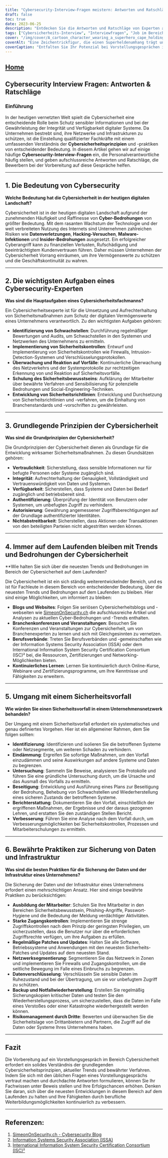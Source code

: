 ```yaml
---
title: "Cybersecurity-Interview-Fragen meistern: Antworten und Ratschläge für den Erfolg"
draft: false
toc: true
date: 2023-06-25
description: "Entdecken Sie die Antworten und Ratschläge von Experten auf häufig gestellte Fragen bei Vorstellungsgesprächen im Bereich Cybersicherheit und sichern Sie sich so Ihren Erfolg auf dem umkämpften Arbeitsmarkt."
tags: ["Cybersicherheits-Interview", "Interviewfragen", "Job im Bereich Cybersicherheit", "Karriere im Bereich Cybersicherheit", "Cybersicherheitsberatung", "Cybersicherheitsfähigkeiten", "Profi in Sachen Cybersicherheit", "Trends in der Cybersicherheit", "bewährte Praktiken der Cybersicherheit", "Cybersicherheitsgrundsätze", "Cybersicherheits-Zertifizierungen", "Cybersicherheits-Blogs", "Konferenzen zur Cybersicherheit", "Cybersicherheitsausbildung", "Bedrohungen der Cybersicherheit", "Netzwerksicherheit", "Datensicherheit", "Vorfallreaktion", "Sicherheitskontrollen", "Mitarbeiterschulung", "Zugangskontrollen", "Datenverschlüsselung", "Netzwerksegmentierung", "Sicherung und Wiederherstellung", "Risikomanagement für Dritte", "Bewusstsein für Cybersicherheit", "Updates zur Cybersicherheit", "Schwachstellen in der Cybersicherheit", "Cybersicherheitsvorschriften"]
cover: "/img/cover/A_cartoon_character_wearing_a_superhero_cape_holding_a_shie.png"
coverAlt: "Eine Zeichentrickfigur, die einen Superheldenumhang trägt und ein Schild mit einem Schlosssymbol in der Hand hält."
coverCaption: "Entfalten Sie Ihr Potenzial bei Vorstellungsgesprächen im Bereich Cybersicherheit."
---
```


## [Home](/cyber-security-career-playbook-start/)

## Cybersecurity Interview Fragen: Antworten & Ratschläge

### Einführung

In der heutigen vernetzten Welt spielt die Cybersicherheit eine entscheidende Rolle beim Schutz sensibler Informationen und bei der Gewährleistung der Integrität und Verfügbarkeit digitaler Systeme. Da Unternehmen bestrebt sind, ihre Netzwerke und Infrastrukturen zu schützen, ist die Einstellung qualifizierter Fachkräfte mit einem umfassenden Verständnis der **Cybersicherheitsprinzipien** und -praktiken von entscheidender Bedeutung. In diesem Artikel gehen wir auf einige häufige **Cybersecurity-Interview-Fragen** ein, die Personalverantwortliche häufig stellen, und geben aufschlussreiche Antworten und Ratschläge, die Bewerbern bei der Vorbereitung auf diese Gespräche helfen.

______

## 1. Die Bedeutung von Cybersecurity

**Welche Bedeutung hat die Cybersicherheit in der heutigen digitalen Landschaft?**

Cybersicherheit ist in der heutigen digitalen Landschaft aufgrund der zunehmenden Häufigkeit und Raffinesse von **Cyber-Bedrohungen** von größter Bedeutung. Mit dem rasanten Wachstum der Technologie und der weit verbreiteten Nutzung des Internets sind Unternehmen zahlreichen Risiken wie **Datenverletzungen**, **Hacking-Versuchen**, **Malware-Infektionen** und **Insider-Bedrohungen** ausgesetzt. Ein erfolgreicher Cyberangriff kann zu finanziellen Verlusten, Rufschädigung und beeinträchtigtem Kundenvertrauen führen. Daher müssen Unternehmen der Cybersicherheit Vorrang einräumen, um ihre Vermögenswerte zu schützen und die Geschäftskontinuität zu wahren.

______

## 2. Die wichtigsten Aufgaben eines Cybersecurity-Experten

**Was sind die Hauptaufgaben eines Cybersicherheitsfachmanns?**

Ein Cybersicherheitsexperte ist für die Umsetzung und Aufrechterhaltung von Sicherheitsmaßnahmen zum Schutz der digitalen Vermögenswerte eines Unternehmens verantwortlich. Zu den wichtigsten Aufgaben gehören:

- **Identifizierung von Schwachstellen**: Durchführung regelmäßiger Bewertungen und Audits, um Schwachstellen in den Systemen und Netzwerken des Unternehmens zu ermitteln.
- **Implementierung von Sicherheitskontrollen**: Entwurf und Implementierung von Sicherheitskontrollen wie Firewalls, Intrusion-Detection-Systemen und Verschlüsselungsprotokollen.
- **Überwachung und Reaktion auf Vorfälle**: Kontinuierliche Überwachung des Netzverkehrs und der Systemprotokolle zur rechtzeitigen Erkennung von und Reaktion auf Sicherheitsvorfälle.
- **Schulung des Sicherheitsbewusstseins**: Aufklärung der Mitarbeiter über bewährte Verfahren und Sensibilisierung für potenzielle Bedrohungen und Social-Engineering-Techniken.
- **Entwicklung von Sicherheitsrichtlinien**: Entwicklung und Durchsetzung von Sicherheitsrichtlinien und -verfahren, um die Einhaltung von Branchenstandards und -vorschriften zu gewährleisten.

______

## 3. Grundlegende Prinzipien der Cybersicherheit

**Was sind die Grundprinzipien der Cybersicherheit?**

Die Grundprinzipien der Cybersicherheit dienen als Grundlage für die Entwicklung wirksamer Sicherheitsmaßnahmen. Zu diesen Grundsätzen gehören:

- **Vertraulichkeit**: Sicherstellung, dass sensible Informationen nur für befugte Personen oder Systeme zugänglich sind.
- **Integrität**: Aufrechterhaltung der Genauigkeit, Vollständigkeit und Vertrauenswürdigkeit von Daten und Systemen.
- **Verfügbarkeit**: Sicherstellen, dass Systeme und Daten bei Bedarf zugänglich und betriebsbereit sind.
- **Authentifizierung**: Überprüfung der Identität von Benutzern oder Systemen, um unbefugten Zugriff zu verhindern.
- **Autorisierung**: Gewährung angemessener Zugriffsberechtigungen auf der Grundlage authentifizierter Identitäten.
- **Nichtabstreitbarkeit**: Sicherstellen, dass Aktionen oder Transaktionen von den beteiligten Parteien nicht abgestritten werden können.

______

## 4. Immer auf dem Laufenden bleiben mit Trends und Bedrohungen der Cybersicherheit

**Wie halten Sie sich über die neuesten Trends und Bedrohungen im Bereich der Cybersicherheit auf dem Laufenden?

Die Cybersicherheit ist ein sich ständig weiterentwickelnder Bereich, und es ist für Fachleute in diesem Bereich von entscheidender Bedeutung, über die neuesten Trends und Bedrohungen auf dem Laufenden zu bleiben. Hier sind einige Möglichkeiten, um informiert zu bleiben:

- **Blogs und Websites**: Folgen Sie seriösen Cybersicherheitsblogs und -webseiten wie [SimeonOnSecurity.ch](https://www.simeononsecurity.ch/) die aufschlussreiche Artikel und Analysen zu aktuellen Cyber-Bedrohungen und -Trends enthalten.
- **Branchenkonferenzen und Veranstaltungen**: Besuchen Sie Konferenzen und Veranstaltungen zur Cybersicherheit, um von Branchenexperten zu lernen und sich mit Gleichgesinnten zu vernetzen.
- **Berufsverbände**: Treten Sie Berufsverbänden und -gemeinschaften wie der Information Systems Security Association (ISSA) oder dem International Information System Security Certification Consortium (ISC)² bei, die Ressourcen, Zertifizierungen und Networking-Möglichkeiten bieten.
- **Kontinuierliches Lernen**: Lernen Sie kontinuierlich durch Online-Kurse, Webinare und Zertifizierungsprogramme, um Ihre Kenntnisse und Fähigkeiten zu erweitern.

______

## 5. Umgang mit einem Sicherheitsvorfall

**Wie würden Sie einen Sicherheitsvorfall in einem Unternehmensnetzwerk behandeln?**

Der Umgang mit einem Sicherheitsvorfall erfordert ein systematisches und genau definiertes Vorgehen. Hier ist ein allgemeiner Rahmen, dem Sie folgen sollten:

- **Identifizierung**: Identifizieren und isolieren Sie die betroffenen Systeme oder Netzsegmente, um weiteren Schaden zu verhindern.
- **Eindämmung**: Ergreifen Sie sofortige Maßnahmen, um den Vorfall einzudämmen und seine Auswirkungen auf andere Systeme und Daten zu begrenzen.
- **Untersuchung**: Sammeln Sie Beweise, analysieren Sie Protokolle und führen Sie eine gründliche Untersuchung durch, um die Ursache und das Ausmaß des Vorfalls zu ermitteln.
- **Beseitigung**: Entwicklung und Ausführung eines Plans zur Beseitigung der Bedrohung, Behebung von Schwachstellen und Wiederherstellung eines sicheren Zustands der betroffenen Systeme.
- **Berichterstattung**: Dokumentieren Sie den Vorfall, einschließlich der ergriffenen Maßnahmen, der Ergebnisse und der daraus gezogenen Lehren, und erstatten Sie den zuständigen Stellen Bericht.
- **Verbesserung**: Führen Sie eine Analyse nach dem Vorfall durch, um Verbesserungsmöglichkeiten bei Sicherheitskontrollen, Prozessen und Mitarbeiterschulungen zu ermitteln.

______

## 6. Bewährte Praktiken zur Sicherung von Daten und Infrastruktur

**Was sind die besten Praktiken für die Sicherung der Daten und der Infrastruktur eines Unternehmens?**

Die Sicherung der Daten und der Infrastruktur eines Unternehmens erfordert einen mehrschichtigen Ansatz. Hier sind einige bewährte Praktiken zu berücksichtigen:

- **Ausbildung der Mitarbeiter**: Schulen Sie Ihre Mitarbeiter in den Bereichen Sicherheitsbewusstsein, Phishing-Angriffe, Passwort-Hygiene und die Bedeutung der Meldung verdächtiger Aktivitäten.
- **Starke Zugangskontrollen**: Implementieren Sie strenge Zugriffskontrollen nach dem Prinzip der geringsten Privilegien, um sicherzustellen, dass die Benutzer nur über die erforderlichen Zugriffsrechte verfügen, um ihre Aufgaben zu erfüllen.
- **Regelmäßige Patches und Updates**: Halten Sie alle Software, Betriebssysteme und Anwendungen mit den neuesten Sicherheits-Patches und Updates auf dem neuesten Stand.
- **Netzwerksegmentierung**: Segmentieren Sie das Netzwerk in Zonen und implementieren Sie Firewalls und Zugangskontrollen, um die seitliche Bewegung im Falle eines Einbruchs zu begrenzen.
- **Datenverschlüsselung**: Verschlüsseln Sie sensible Daten im Ruhezustand und bei der Übertragung, um sie vor unbefugtem Zugriff zu schützen.
- **Backup und Notfallwiederherstellung**: Erstellen Sie regelmäßig Sicherungskopien kritischer Daten und testen Sie den Wiederherstellungsprozess, um sicherzustellen, dass die Daten im Falle eines Verstoßes oder einer Katastrophe wiederhergestellt werden können.
- **Risikomanagement durch Dritte**: Bewerten und überwachen Sie die Sicherheitslage von Drittanbietern und Partnern, die Zugriff auf die Daten oder Systeme Ihres Unternehmens haben.

______

## Fazit

Die Vorbereitung auf ein Vorstellungsgespräch im Bereich Cybersicherheit erfordert ein solides Verständnis der grundlegenden Cybersicherheitsprinzipien, aktueller Trends und bewährter Verfahren. Indem Sie sich mit den üblichen Fragen eines Vorstellungsgesprächs vertraut machen und durchdachte Antworten formulieren, können Sie Ihr Fachwissen unter Beweis stellen und Ihre Erfolgschancen erhöhen. Denken Sie daran, sich über die neuesten Entwicklungen in diesem Bereich auf dem Laufenden zu halten und Ihre Fähigkeiten durch berufliche Weiterbildungsmöglichkeiten kontinuierlich zu verbessern.

______

## Referenzen:

1. [SimeonOnSecurity.ch - Cybersecurity Blog](https://www.simeononsecurity.ch/)
2. [Information Systems Security Association (ISSA)](https://www.issa.org/)
3. [International Information System Security Certification Consortium (ISC)²](https://www.isc2.org/)
